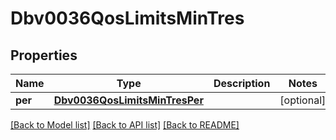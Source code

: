 # Dbv0036QosLimitsMinTres

## Properties
Name | Type | Description | Notes
------------ | ------------- | ------------- | -------------
**per** | [**Dbv0036QosLimitsMinTresPer**](Dbv0036QosLimitsMinTresPer.md) |  | [optional] 

[[Back to Model list]](../README.md#documentation-for-models) [[Back to API list]](../README.md#documentation-for-api-endpoints) [[Back to README]](../README.md)


